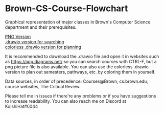 # Brown-CS-Course-Flowchart
Graphical representation of major classes in Brown's Computer Science department and their prerequisites.  
  
[PNG Version](https://github.com/Bokai-Bi/Brown-CS-Course-Flowchart/blob/main/Brown%20CS%20Course%20Flowchart%20v1.01.drawio.png)  
[.drawio version for searching](https://github.com/Bokai-Bi/Brown-CS-Course-Flowchart/blob/main/Brown%20CS%20Course%20Flowchart%20v1.01.drawio)  
[colorless .drawio version for planning](https://github.com/Bokai-Bi/Brown-CS-Course-Flowchart/blob/main/Brown%20CS%20Course%20Flowchart%20v1.01%20CL.drawio)  

It is recommended to download the .drawio file and open it in websites such as https://app.diagrams.net/ so you can search courses with CTRL-F, but a png picture file is also available. You can also use the colorless .drawio version to plan out semesters, pathways, etc. by coloring them in yourself.  
  
Data sources, in order of precedence: Courses@Brown, cs.brown.edu, course websites, The Critical Review.  
  
Please tell me in issues if there're any problems or if you have suggestions to increase readability. You can also reach me on Discord at KoishiHat#0044  
